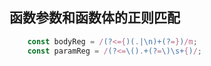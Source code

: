 ## 函数参数和函数体的正则匹配
```js
    const bodyReg = /(?<={)(.|\n)+(?=})/m;
    const paramReg = /(?<=\().+(?=\)\s+{)/;
```